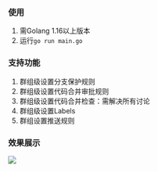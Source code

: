 ### 使用
1. 需Golang 1.16以上版本
2. 运行`go run main.go`

### 支持功能
1. 群组级设置分支保护规则
2. 群组级设置代码合并审批规则
3. 群组级设置代码合并检查：需解决所有讨论
4. 群组级设置Labels
5. 群组设置推送规则

### 效果展示
![](https://jihulab.com/rang.wu/jh-gitlab-group-level-setting-tool/-/raw/main/Images/img1.gif)
